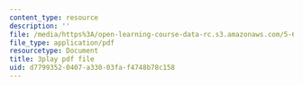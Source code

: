 ```yaml
---
content_type: resource
description: ''
file: /media/https%3A/open-learning-course-data-rc.s3.amazonaws.com/5-60-thermodynamics-kinetics-spring-2008/d77993520407a33003faf4748b78c158_6uLKZSoHnrc.pdf
file_type: application/pdf
resourcetype: Document
title: 3play pdf file
uid: d7799352-0407-a330-03fa-f4748b78c158
---
```

